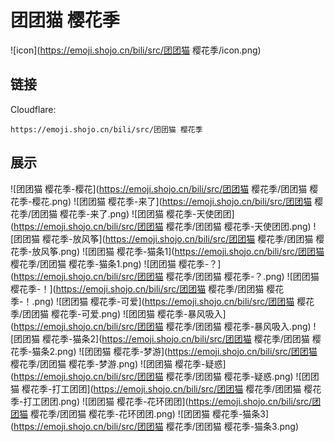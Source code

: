 # 团团猫 樱花季
![icon](https://emoji.shojo.cn/bili/src/团团猫 樱花季/icon.png)
## 链接
Cloudflare:
```
https://emoji.shojo.cn/bili/src/团团猫 樱花季
```
## 展示
![团团猫 樱花季-樱花](https://emoji.shojo.cn/bili/src/团团猫 樱花季/团团猫 樱花季-樱花.png)
![团团猫 樱花季-来了](https://emoji.shojo.cn/bili/src/团团猫 樱花季/团团猫 樱花季-来了.png)
![团团猫 樱花季-天使团团](https://emoji.shojo.cn/bili/src/团团猫 樱花季/团团猫 樱花季-天使团团.png)
![团团猫 樱花季-放风筝](https://emoji.shojo.cn/bili/src/团团猫 樱花季/团团猫 樱花季-放风筝.png)
![团团猫 樱花季-猫条1](https://emoji.shojo.cn/bili/src/团团猫 樱花季/团团猫 樱花季-猫条1.png)
![团团猫 樱花季-？](https://emoji.shojo.cn/bili/src/团团猫 樱花季/团团猫 樱花季-？.png)
![团团猫 樱花季-！](https://emoji.shojo.cn/bili/src/团团猫 樱花季/团团猫 樱花季-！.png)
![团团猫 樱花季-可爱](https://emoji.shojo.cn/bili/src/团团猫 樱花季/团团猫 樱花季-可爱.png)
![团团猫 樱花季-暴风吸入](https://emoji.shojo.cn/bili/src/团团猫 樱花季/团团猫 樱花季-暴风吸入.png)
![团团猫 樱花季-猫条2](https://emoji.shojo.cn/bili/src/团团猫 樱花季/团团猫 樱花季-猫条2.png)
![团团猫 樱花季-梦游](https://emoji.shojo.cn/bili/src/团团猫 樱花季/团团猫 樱花季-梦游.png)
![团团猫 樱花季-疑惑](https://emoji.shojo.cn/bili/src/团团猫 樱花季/团团猫 樱花季-疑惑.png)
![团团猫 樱花季-打工团团](https://emoji.shojo.cn/bili/src/团团猫 樱花季/团团猫 樱花季-打工团团.png)
![团团猫 樱花季-花环团团](https://emoji.shojo.cn/bili/src/团团猫 樱花季/团团猫 樱花季-花环团团.png)
![团团猫 樱花季-猫条3](https://emoji.shojo.cn/bili/src/团团猫 樱花季/团团猫 樱花季-猫条3.png)
